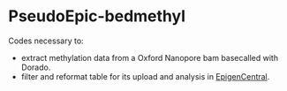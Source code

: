 # PseudoEpic-bedmethyl

Codes necessary to:
- extract methylation data from a Oxford Nanopore bam basecalled with Dorado. 
- filter and reformat table for its upload and analysis in [EpigenCentral](https://epigen.ccm.sickkids.ca/). 
